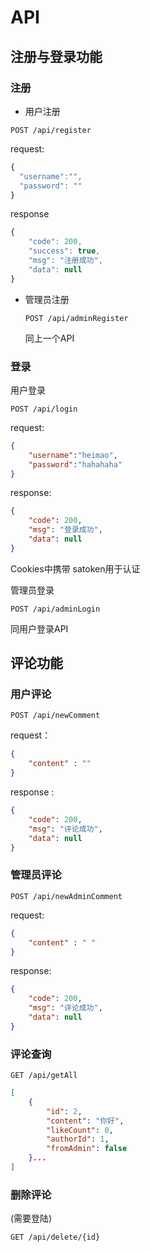 # API

## 注册与登录功能

### 注册

* 用户注册

```http
POST /api/register
```

request:

```javascript
{
  "username":"",
  "password": ""
}
```

response

```javascript
{
    "code": 200,
    "success": true,
    "msg": "注册成功",
    "data": null
}
```

* 管理员注册

  ```http
  POST /api/adminRegister
  ```

  同上一个API
### 登录

用户登录

``````http
POST /api/login
``````

request:

``````json
{
	"username":"heimao",
    "password":"hahahaha"
}
``````

response:

```json
{
    "code": 200,
    "msg": "登录成功",
    "data": null
}
```

Cookies中携带 satoken用于认证



管理员登录

```http
POST /api/adminLogin
```

  同用户登录API



## 评论功能

### 用户评论

```http
POST /api/newComment
```

request：

```json
{
	"content" : ""
}
```



response :

```json
{
    "code": 200,
    "msg": "评论成功",
    "data": null
}
```

### 管理员评论

```http
POST /api/newAdminComment
```

request:

```json
{
	"content" : " "
}
```

response:

```json
{
    "code": 200,
    "msg": "评论成功",
    "data": null
}
```

### 评论查询

```http
GET /api/getAll
```



```json
[
    {
        "id": 2,
        "content": "你好",
        "likeCount": 0,
        "authorId": 1,
        "fromAdmin": false
    }...
]
```

### 删除评论

(需要登陆)

```http
GET /api/delete/{id}
```



